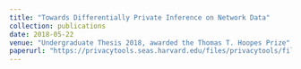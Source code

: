 ```yaml
---
title: "Towards Differentially Private Inference on Network Data"
collection: publications
date: 2018-05-22
venue: "Undergraduate Thesis 2018, awarded the Thomas T. Hoopes Prize"
paperurl: "https://privacytools.seas.harvard.edu/files/privacytools/files/alex_goldberg_thesis.pdf"
---
```

